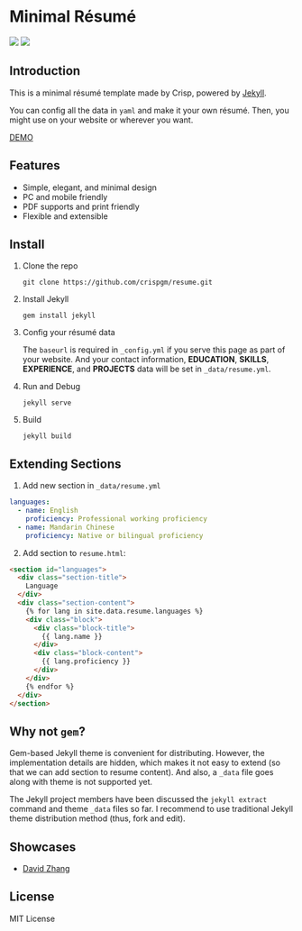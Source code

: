 # Minimal Résumé

![](https://img.shields.io/badge/license-MIT-blue.svg)
![](https://img.shields.io/badge/powered%20by-jekyll-red.svg)

## Introduction

This is a minimal résumé template made by Crisp, powered by [Jekyll](http://jekyllrb.com/).

You can config all the data in `yaml` and make it your own résumé. Then, you might use on your website or wherever you want.

[DEMO](https://crispgm.github.io/resume/resume.html)

## Features

* Simple, elegant, and minimal design
* PC and mobile friendly
* PDF supports and print friendly
* Flexible and extensible

## Install

1. Clone the repo

    ```
    git clone https://github.com/crispgm/resume.git
    ```

2. Install Jekyll

    ```
    gem install jekyll
    ```

3. Config your résumé data

    The `baseurl` is required in `_config.yml` if you serve this page as part of your website. And your contact information, __EDUCATION__, __SKILLS__, __EXPERIENCE__, and __PROJECTS__ data will be set in `_data/resume.yml`.

4. Run and Debug

    ```
    jekyll serve
    ```

5. Build

    ```
    jekyll build
    ```

## Extending Sections

1. Add new section in `_data/resume.yml`

  ```yaml
  languages:
    - name: English
      proficiency: Professional working proficiency
    - name: Mandarin Chinese
      proficiency: Native or bilingual proficiency
  ```

2. Add section to `resume.html`:

  ```html
  <section id="languages">
    <div class="section-title">
      Language
    </div>
    <div class="section-content">
      {% for lang in site.data.resume.languages %}
      <div class="block">
        <div class="block-title">
          {{ lang.name }}
        </div>
        <div class="block-content">
          {{ lang.proficiency }}
        </div>
      </div>
      {% endfor %}
    </div>
  </section>
  ```

## Why not `gem`?

Gem-based Jekyll theme is convenient for distributing. However, the implementation details are hidden, which makes it not easy to extend (so that we can add section to resume content). And also, a `_data` file goes along with theme is not supported yet.

The Jekyll project members have been discussed the `jekyll extract` command and theme `_data` files so far. I recommend to use traditional Jekyll theme distribution method (thus, fork and edit).

## Showcases

* [David Zhang](https://crispgm.com/resume/)

## License

MIT License
